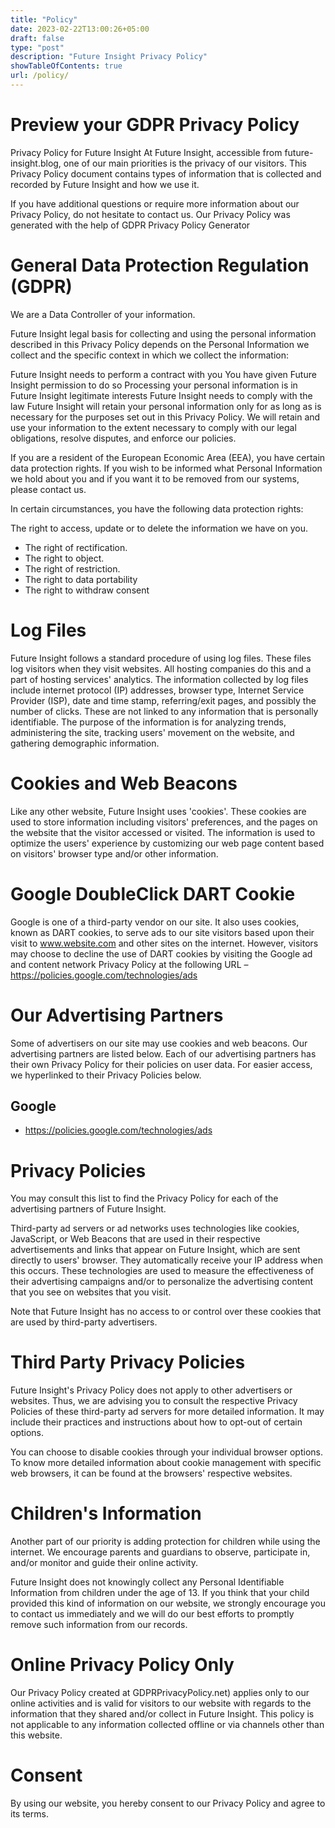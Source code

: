 ```yaml
---
title: "Policy"
date: 2023-02-22T13:00:26+05:00
draft: false
type: "post"
description: "Future Insight Privacy Policy"
showTableOfContents: true
url: /policy/
---
```

# Preview your GDPR Privacy Policy
Privacy Policy for Future Insight
At Future Insight, accessible from future-insight.blog, one of our main priorities is the privacy of our visitors. This Privacy Policy document contains types of information that is collected and recorded by Future Insight and how we use it.

If you have additional questions or require more information about our Privacy Policy, do not hesitate to contact us. Our Privacy Policy was generated with the help of GDPR Privacy Policy Generator

# General Data Protection Regulation (GDPR)
We are a Data Controller of your information.

Future Insight legal basis for collecting and using the personal information described in this Privacy Policy depends on the Personal Information we collect and the specific context in which we collect the information:

Future Insight needs to perform a contract with you
You have given Future Insight permission to do so
Processing your personal information is in Future Insight legitimate interests
Future Insight needs to comply with the law
Future Insight will retain your personal information only for as long as is necessary for the purposes set out in this Privacy Policy. We will retain and use your information to the extent necessary to comply with our legal obligations, resolve disputes, and enforce our policies.

If you are a resident of the European Economic Area (EEA), you have certain data protection rights. If you wish to be informed what Personal Information we hold about you and if you want it to be removed from our systems, please contact us.

In certain circumstances, you have the following data protection rights:

The right to access, update or to delete the information we have on you.
- The right of rectification.
- The right to object.
- The right of restriction.
- The right to data portability
- The right to withdraw consent

# Log Files
Future Insight follows a standard procedure of using log files. These files log visitors when they visit websites. All hosting companies do this and a part of hosting services' analytics. The information collected by log files include internet protocol (IP) addresses, browser type, Internet Service Provider (ISP), date and time stamp, referring/exit pages, and possibly the number of clicks. These are not linked to any information that is personally identifiable. The purpose of the information is for analyzing trends, administering the site, tracking users' movement on the website, and gathering demographic information.

# Cookies and Web Beacons
Like any other website, Future Insight uses 'cookies'. These cookies are used to store information including visitors' preferences, and the pages on the website that the visitor accessed or visited. The information is used to optimize the users' experience by customizing our web page content based on visitors' browser type and/or other information.

# Google DoubleClick DART Cookie
Google is one of a third-party vendor on our site. It also uses cookies, known as DART cookies, to serve ads to our site visitors based upon their visit to www.website.com and other sites on the internet. However, visitors may choose to decline the use of DART cookies by visiting the Google ad and content network Privacy Policy at the following URL – https://policies.google.com/technologies/ads

# Our Advertising Partners
Some of advertisers on our site may use cookies and web beacons. Our advertising partners are listed below. Each of our advertising partners has their own Privacy Policy for their policies on user data. For easier access, we hyperlinked to their Privacy Policies below.

## Google
- https://policies.google.com/technologies/ads

# Privacy Policies
You may consult this list to find the Privacy Policy for each of the advertising partners of Future Insight.

Third-party ad servers or ad networks uses technologies like cookies, JavaScript, or Web Beacons that are used in their respective advertisements and links that appear on Future Insight, which are sent directly to users' browser. They automatically receive your IP address when this occurs. These technologies are used to measure the effectiveness of their advertising campaigns and/or to personalize the advertising content that you see on websites that you visit.

Note that Future Insight has no access to or control over these cookies that are used by third-party advertisers.

# Third Party Privacy Policies
Future Insight's Privacy Policy does not apply to other advertisers or websites. Thus, we are advising you to consult the respective Privacy Policies of these third-party ad servers for more detailed information. It may include their practices and instructions about how to opt-out of certain options.

You can choose to disable cookies through your individual browser options. To know more detailed information about cookie management with specific web browsers, it can be found at the browsers' respective websites.

# Children's Information
Another part of our priority is adding protection for children while using the internet. We encourage parents and guardians to observe, participate in, and/or monitor and guide their online activity.

Future Insight does not knowingly collect any Personal Identifiable Information from children under the age of 13. If you think that your child provided this kind of information on our website, we strongly encourage you to contact us immediately and we will do our best efforts to promptly remove such information from our records.

# Online Privacy Policy Only
Our Privacy Policy created at GDPRPrivacyPolicy.net) applies only to our online activities and is valid for visitors to our website with regards to the information that they shared and/or collect in Future Insight. This policy is not applicable to any information collected offline or via channels other than this website.

# Consent
By using our website, you hereby consent to our Privacy Policy and agree to its terms.